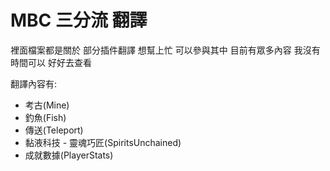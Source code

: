 # MBC 三分流 翻譯

裡面檔案都是關於 部分插件翻譯 想幫上忙 可以參與其中 目前有眾多內容 我沒有時間可以 好好去查看

翻譯內容有:
- 考古(Mine)
- 釣魚(Fish)
- 傳送(Teleport)
- 黏液科技 - 靈魂巧匠(SpiritsUnchained)
- 成就數據(PlayerStats)